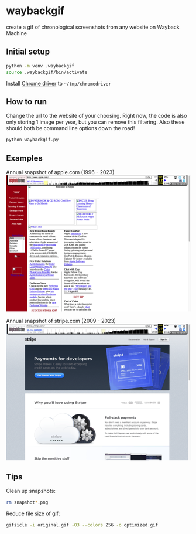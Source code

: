 # waybackgif
create a gif of chronological screenshots from any website on Wayback Machine

## Initial setup

```bash
python -m venv .waybackgif
source .waybackgif/bin/activate
```

Install [Chrome driver](https://sites.google.com/chromium.org/driver/) to `~/tmp/chromedriver`

## How to run

Change the url to the website of your choosing. Right now, the code is also only storing 1 image per year, but you can remove this filtering. Also these should both be command line options down the road!

```bash
python waybackgif.py
```

## Examples

Annual snapshot of apple.com (1996 - 2023)
![apple](./apple.gif)

Annual snapshot of stripe.com (2009 - 2023)
![stripe](./stripe.gif)


## Tips

Clean up snapshots:

```bash
rm snapshot*.png
```

Reduce file size of gif:

```bash
gifsicle -i original.gif -O3 --colors 256 -o optimized.gif
```
